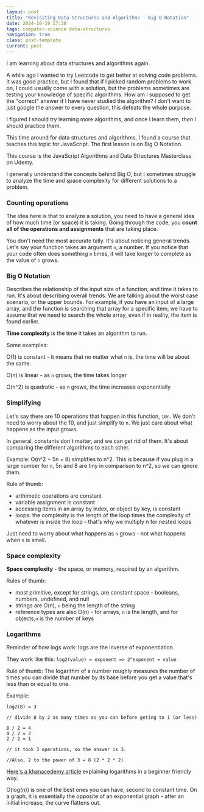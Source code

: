 ```yaml
---
layout: post
title: "Revisiting Data Structures and Algorithms - Big O Notation"
date: 2024-10-19 17:30
tags: computer-science data-structures
navigation: true
class: post-template
current: post
---
```


I am learning about data structures and algorithms again.

A while ago I wanted to try Leetcode to get better at solving code problems. It was good practice, but I found that if I picked random problems to work on, I could usually come with a solution, but the problems sometimes are testing your knowledge of specific algorithms. How am I supposed to get the "correct" answer if I have never studied the algorithm? I don't want to just google the answer to every question, this defeats the whole purpose.

I figured I should try learning more algorithms, and once I learn them, <em>then</em> I should practice them.

This time around for data structures and algorithms, I found a course that teaches this topic for JavaScript. The first lesson is on Big O Notation.

This course is the JavaScript Algorithms and Data Structures Masterclass on Udemy.

I generally understand the concepts behind Big O, but I sometimes struggle to analyze the time and space complexity for different solutions to a problem.

### Counting operations

The idea here is that to analyze a solution, you need to have a general idea of how much time (or space) it is taking. Going through the code, you <strong>count all of the operations and assignments</strong> that are taking place.

You don't need the most accurate tally. It's about noticing general trends. Let's say your function takes an argument `n`, a number. If you notice that your code often does something `n` times, it will take longer to complete as the value of `n` grows.

### Big O Notation

Describes the relationship of the input size of a function, and time it takes to run. It's about describing overall trends. We are talking about the worst case scenario, or the upper bounds. For example, if you have an input of a large array, and the function is searching that array for a specific item, we have to assume that we need to search the whole array, even if in reality, the item is found earlier.

<strong>Time complexity</strong> is the time it takes an algorithm to run.

Some examples:

O(1) is constant - it means that no matter what `n` is, the time will be about the same.

O(n) is linear - as `n` grows, the time takes longer

O(n^2) is quadratic - as `n` grows, the time increases exponentially

### Simplifying

Let's say there are 10 operations that happen in this function, `10n`. We don't need to worry about the 10, and just simplify to `n`. We just care about what happens as the input grows.

In general, constants don't matter, and we can get rid of them. It's about comparing the different algorithms to each other.

Example: O(n^2 + 5n + 8) simplifies to n^2. This is because if you plug in a large number for `n`, 5n and 8 are tiny in comparison to n^2, so we can ignore them.

Rule of thumb:

- arthimetic operations are constant
- variable assignment is constant
- accessing items in an array by index, or object by key, is constant
- loops: the complexity is the length of the loop times the complexity of whatever is inside the loop - that's why we multiply n for nested loops

Just need to worry about what happens as `n` grows - not what happens when `n` is small.

### Space complexity

<strong>Space complexity</strong> - the space, or memory, required by an algorithm.

Rules of thumb:

- most primitive, except for strings, are constant space - booleans, numbers, undefined, and null
- strings are O(n), `n` being the length of the string
- reference types are also O(n) - for arrays, `n` is the length, and for objects,`n` is the number of keys

### Logarithms

Reminder of how logs work: logs are the inverse of exponentiation.

They work like this:
`log2(value) = exponent => 2^exponent = value`

Rule of thumb: The logarithm of a number roughly measures the number of times you can divide that number by its base before you get a value that's less than or equal to one.

Example:

```
log2(8) = 3

// divide 8 by 2 as many times as you can before geting to 1 (or less)

8 / 2 = 4
4 / 2 = 2
2 / 2 = 1

// it took 3 operations, so the answer is 3.

//Also, 2 to the power of 3 = 8 (2 * 2 * 2)

```

[Here's a khanacedemy article](https://www.khanacademy.org/math/algebra2/x2ec2f6f830c9fb89:logs/x2ec2f6f830c9fb89:log-intro/a/intro-to-logarithms) explaining logarithms in a beginner friendly way.

O(log(n)) is one of the best ones you can have, second to constant time. On a graph, it is essentially the opposite of an exponential graph - after an initial increase, the curve flattens out.

